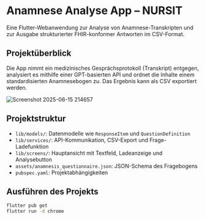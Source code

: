 # Anamnese Analyse App – NURSIT

Eine Flutter-Webanwendung zur Analyse von Anamnese-Transkripten und zur Ausgabe strukturierter FHIR-konformer Antworten im CSV-Format.

## Projektüberblick

Die App nimmt ein medizinisches Gesprächsprotokoll (Transkript) entgegen, analysiert es mithilfe einer GPT-basierten API und ordnet die Inhalte einem standardisierten Anamnesebogen zu. Das Ergebnis kann als CSV exportiert werden.

![Screenshot 2025-06-15 214657](https://github.com/user-attachments/assets/2c454628-fae0-4f5c-b19d-d35edd583bf1)


## Projektstruktur

- `lib/models/`: Datenmodelle wie `ResponseItem` und `QuestionDefinition`
- `lib/services/`: API-Kommunikation, CSV-Export und Frage-Ladefunktion
- `lib/screens/`: Hauptansicht mit Textfeld, Ladeanzeige und Analysebutton
- `assets/anamnesis_questionnaire.json`: JSON-Schema des Fragebogens
- `pubspec.yaml`: Projektabhängigkeiten

## Ausführen des Projekts

```bash
flutter pub get
flutter run -d chrome
